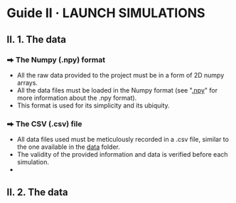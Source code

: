 # Guide II  ·  LAUNCH SIMULATIONS
## II. 1. The data
### ⮕ The Numpy (.npy) format
- All the raw data provided to the project must be in a form of 2D numpy arrays.
- All the data files must be loaded in the Numpy format (see "[.npy](https://numpy.org/devdocs/reference/generated/numpy.lib.format.html)" for more information about the .npy format).
- This format is used for its simplicity and its ubiquity.
### ⮕ The CSV (.csv) file
- All data files used must be meticulously recorded in a .csv file, similar to the one available in the [data](https://github.com/AxMeNi/GeoclassificationMPS/tree/main/data) folder.
- The validity of the provided information and data is verified before each simulation.
- 
## II. 2. The data
